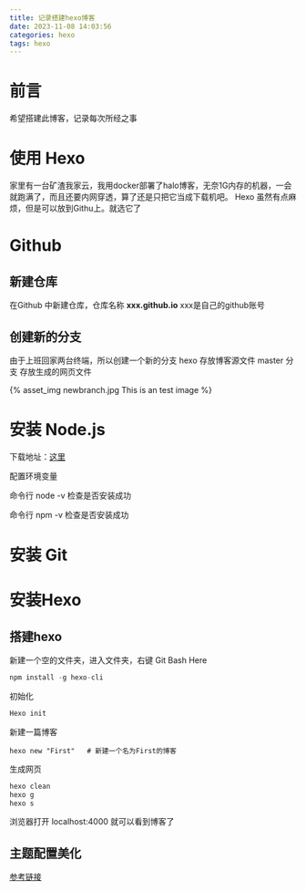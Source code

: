 ```yaml
---
title: 记录搭建hexo博客
date: 2023-11-08 14:03:56
categories: hexo
tags: hexo
---
```


# 前言
希望搭建此博客，记录每次所经之事

# 使用 Hexo
家里有一台矿渣我家云，我用docker部署了halo博客，无奈1G内存的机器，一会就跑满了，而且还要内网穿透，算了还是只把它当成下载机吧。
Hexo 虽然有点麻烦，但是可以放到Githu上。就选它了

# Github
## 新建仓库

在Github 中新建仓库，仓库名称  **xxx.github.io**  xxx是自己的github账号
<!--more-->
## 创建新的分支

由于上班回家两台终端，所以创建一个新的分支 hexo 存放博客源文件
master 分支 存放生成的网页文件

{% asset_img newbranch.jpg This is an test image %}

# 安装 Node.js

下载地址：[这里](https://nodejs.org/en/download/)

配置环境变量

命令行 node -v  检查是否安装成功

命令行 npm -v  检查是否安装成功

# 安装 Git



# 安装Hexo

## 搭建hexo



新建一个空的文件夹，进入文件夹，右键 Git Bash Here

```js
npm install -g hexo-cli
```

初始化

```js
Hexo init
```

新建一篇博客

```
hexo new "First"   # 新建一个名为First的博客
```

生成网页

```js
hexo clean
hexo g
hexo s
```

浏览器打开 localhost:4000 就可以看到博客了



## 主题配置美化

[参考链接](https://blog.csdn.net/sywdebug/article/details/113942047?ops_request_misc=%257B%2522request%255Fid%2522%253A%2522169942639516800182710783%2522%252C%2522scm%2522%253A%252220140713.130102334..%2522%257D&request_id=169942639516800182710783&biz_id=0&utm_medium=distribute.pc_search_result.none-task-blog-2~blog~sobaiduend~default-2-113942047-null-null.nonecase&utm_term=hexo%E4%B8%BB%E9%A2%98%E9%85%8D%E7%BD%AE%E7%BE%8E%E5%8C%96&spm=1018.2226.3001.4450)











